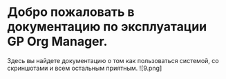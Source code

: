 # Добро пожаловать в документацию по эксплуатации GP Org Manager.
Здесь вы найдете документацию о том как пользоваться системой, со скриншотами и всем остальным приятным.
![9.png]
